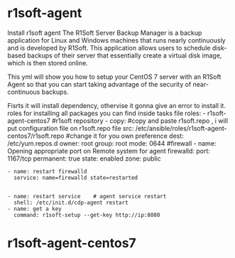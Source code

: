# r1soft-agent
Install r1soft agent
The R1Soft Server Backup Manager is a backup application for Linux and Windows machines that runs nearly continuously and is developed by R1Soft. This application allows users to schedule disk-based backups of their server that essentially create a virtual disk image, which is then stored online.

This yml will show you how to setup your CentOS 7 server with an R1Soft Agent so that you can start taking advantage of the security of near-continuous backups.

  

 Fisrts it will install dependency, othervise it gonna give an error to install it. roles for installing all packages you can find inside tasks file
     roles:
       - r1soft-agent-centos7
#r1soft repository
    - copy:   #copy and paste r1soft.repo , i will put configuration file on r1soft.repo file
        src: /etc/ansible/roles/r1soft-agent-centos7/r1soft.repo  #change it for you own preference 
        dest: /etc/yum.repos.d
        owner: root
        group: root
        mode: 0644
#firewall
     - name: Opening appropriate port on Remote system for agent
       firewalld:
         port: 1167/tcp
         permanent: true
         state: enabled
         zone: public


    - name: restart firewalld
      service: name=firewalld state=restarted


    - name: restart service    # agent service restart
      shell: /etc/init.d/cdp-agent restart
    - name: get a key 
      command: r1soft-setup --get-key http://ip:8080






# r1soft-agent-centos7
